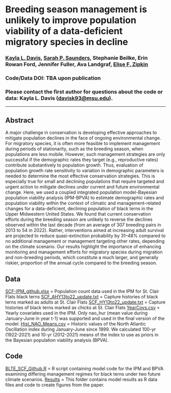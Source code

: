# Breeding season management is unlikely to improve population viability of a data-deficient migratory species in decline

### [Kayla L. Davis](https://github.com/davisk93), [Sarah P. Saunders](https://github.com/saund123), Stephanie Beilke, Erin Rowan Ford, Jennifer Fuller, Ava Landgraf, [Elise F. Zipkin](https://zipkinlab.org/)

### 

### Code/Data DOI: TBA upon publication

### Please contact the first author for questions about the code or data: Kayla L. Davis (davisk93@msu.edu).
__________________________________________________________________________________________________________________
## Abstract
A major challenge in conservation is developing effective approaches to mitigate population declines in the face of ongoing environmental change. For migratory species, it is often more feasible to implement management during periods of stationarity, such as the breeding season, when populations are less mobile. However, such management strategies are only successful if the demographic rates they target (e.g., reproductive rates) contribute substantively to population growth. Thus, evaluation of population growth rate sensitivity to variation in demographic parameters is needed to determine the most effective conservation strategies. This is especially true for small and declining populations that require targeted and urgent action to mitigate declines under current and future environmental change. Here, we used a coupled integrated population model-Bayesian population viability analysis (IPM-BPVA) to estimate demographic rates and population viability within the context of climatic and management-related changes for a data-deficient, declining population of black terns in the Upper Midwestern United States. We found that current conservation efforts during the breeding season are unlikely to reverse the declines observed within the last decade (from an average of 307 breeding pairs in 2013 to 54 in 2022). Rather, interventions aimed at increasing adult survival are projected to reduce quasi-extinction probability by 31–48% compared to no additional management or management targeting other rates, depending on the climate scenario.  Our results highlight the importance of enhancing monitoring and management efforts for migratory species during migration and non-breeding periods, which constitute a much larger, and generally riskier, proportion of the annual cycle compared to the breeding season. 

## Data
[SCF-IPM_github.xlsx](https://github.com/davisk93/Davis-et-al_BLTE-IPM-BPVA/blob/main/SCF-IPM_github.xlsx) = Population count data used in the IPM for St. Clair Flats black terns 
[SCF_AHY13to22_update.txt](https://github.com/davisk93/Davis-et-al_BLTE-IPM-BPVA/blob/main/SCF_AHY13to22_update.txt) = Capture histories of black terns marked as adults at St. Clair Flats
[SCF_HY13to22_update.txt](https://github.com/davisk93/Davis-et-al_BLTE-IPM-BPVA/blob/main/SCF_HY13to22_update.txt) = Capture histories of black terns marked as chicks at St. Clair Flats
[YearCovs.csv](https://github.com/davisk93/Davis-et-al_BLTE-IPM-BPVA/blob/main/YearCovs.csv) = Yearly covariates used in the IPM. Only nao_hur (mean value during January-June in year t-1) was supported and used in the final version of the model.
[Hist_NAO_Means.csv](https://github.com/davisk93/Davis-et-al_BLTE-IPM-BPVA/blob/main/Hist_NAO_Means.csv) = Historic values of the North Atlantic Oscillation index during January-June since 1899. We calculated 100-yr (1922-2021) and 10-yr (2012-2021) means of the index to use as priors in the Bayesian population viability analysis (BPVA).

## Code
[BLTE_SCF_Github.R](https://github.com/davisk93/Davis-et-al_BLTE-IPM-BPVA/blob/main/BLTE_SCF_Github.R) = R script containing model code for the IPM and BPVA examining differing management regimes for black terns under two future climate scenarios. 
[Results](https://github.com/davisk93/Davis-et-al_BLTE-IPM-BPVA/tree/main/Results) = This folder contains model results as R data files and code to create figures from the paper. 
